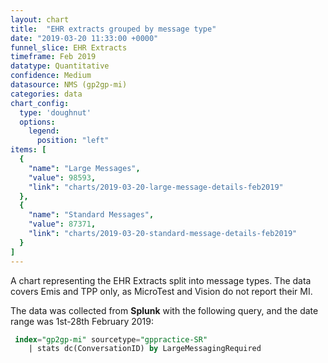 ```yaml
---
layout: chart
title:  "EHR extracts grouped by message type"
date: "2019-03-20 11:33:00 +0000"
funnel_slice: EHR Extracts
timeframe: Feb 2019
datatype: Quantitative
confidence: Medium
datasource: NMS (gp2gp-mi)
categories: data  
chart_config: 
  type: 'doughnut'
  options:
    legend:
      position: "left"
items: [
  {
    "name": "Large Messages",
    "value": 98593,
    "link": "charts/2019-03-20-large-message-details-feb2019"
  },
  {
    "name": "Standard Messages",
    "value": 87371,
    "link": "charts/2019-03-20-standard-message-details-feb2019"
  }
]
---
```

A chart representing the EHR Extracts split into message types. The data covers Emis and TPP only, as MicroTest and Vision do not report their MI.

The data was collected from **Splunk** with the following query, and the date range was 1st-28th February 2019:

```sql
 index="gp2gp-mi" sourcetype="gppractice-SR"
    | stats dc(ConversationID) by LargeMessagingRequired
```
